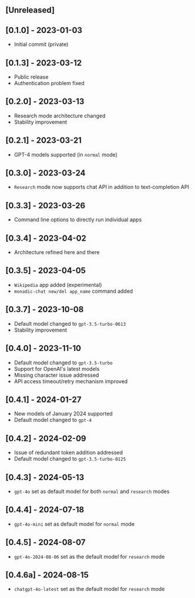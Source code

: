 ## [Unreleased]

## [0.1.0] - 2023-01-03

- Initial commit (private)

## [0.1.3] - 2023-03-12

- Public release
- Authentication problem fixed

## [0.2.0] - 2023-03-13

- Research mode architecture changed
- Stability improvement

## [0.2.1] - 2023-03-21

- GPT-4 models supported (in `normal` mode)

## [0.3.0] - 2023-03-24

- `Research` mode now supports chat API in addition to text-completion API

## [0.3.3] - 2023-03-26

- Command line options to directly run individual apps

## [0.3.4] - 2023-04-02

- Architecture refined here and there

## [0.3.5] - 2023-04-05

- `Wikipedia` app added (experimental)
- `monadic-chat new/del app_name` command added

## [0.3.7] - 2023-10-08

- Default model changed to `gpt-3.5-turbo-0613`
- Stability improvement

## [0.4.0] - 2023-11-10

- Default model changed to `gpt-3.5-turbo`
- Support for OpenAI's latest models
- Missing character issue addressed
- API access timeout/retry mechanism improved

## [0.4.1] - 2024-01-27

- New models of January 2024 supported
- Default model changed to `gpt-4`

## [0.4.2] - 2024-02-09

- Issue of redundant token addition addressed
- Default model changed to `gpt-3.5-turbo-0125`

## [0.4.3] - 2024-05-13

- `gpt-4o` set as default model for both `normal` and `research` modes

## [0.4.4] - 2024-07-18

- `gpt-4o-mini` set as default model for `normal` mode

## [0.4.5] - 2024-08-07
- `gpt-4o-2024-08-06` set as the default model for `research` mode

## [0.4.6a] - 2024-08-15
- `chatgpt-4o-latest` set as the default model for `research` mode
